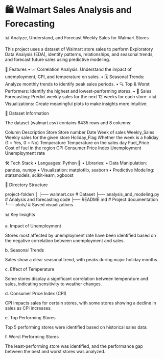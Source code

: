 # 🛍️ Walmart Sales Analysis and Forecasting

📊 Analyze, Understand, and Forecast Weekly Sales for Walmart Stores

This project uses a dataset of Walmart store sales to perform Exploratory Data Analysis (EDA), identify patterns, relationships, and seasonal trends, and forecast future sales using predictive modeling.

🚀 Features
	•	📈 Correlation Analysis: Understand the impact of unemployment, CPI, and temperature on sales.
	•	🗓️ Seasonal Trends: Analyze monthly trends to identify peak sales periods.
	•	🔍 Top & Worst Performers: Identify the highest and lowest-performing stores.
	•	🔮 Sales Forecasting: Predict weekly sales for the next 12 weeks for each store.
	•	📊 Visualizations: Create meaningful plots to make insights more intuitive.

📁 Dataset Information

The dataset (walmart.csv) contains 6435 rows and 8 columns:

Column	Description
Store	Store number
Date	Week of sales
Weekly_Sales	Weekly sales for the given store
Holiday_Flag	Whether the week is a holiday (1 = Yes, 0 = No)
Temperature	Temperature on the sales day
Fuel_Price	Cost of fuel in the region
CPI	Consumer Price Index
Unemployment	Unemployment rate

🛠️ Tech Stack
	•	Languages: Python 🐍
	•	Libraries:
	•	Data Manipulation: pandas, numpy
	•	Visualization: matplotlib, seaborn
	•	Predictive Modeling: statsmodels, scikit-learn, xgboost

📂 Directory Structure

project-folder/
│
├── walmart.csv                # Dataset
├── analysis_and_modeling.py   # Analysis and forecasting code
├── README.md                  # Project documentation
└── plots/                     # Saved visualizations

📊 Key Insights

a. Impact of Unemployment

Stores most affected by unemployment rate have been identified based on the negative correlation between unemployment and sales.

b. Seasonal Trends

Sales show a clear seasonal trend, with peaks during major holiday months.

c. Effect of Temperature

Some stores display a significant correlation between temperature and sales, indicating sensitivity to weather changes.

d. Consumer Price Index (CPI)

CPI impacts sales for certain stores, with some stores showing a decline in sales as CPI increases.

e. Top Performing Stores

Top 5 performing stores were identified based on historical sales data.

f. Worst Performing Stores

The least-performing store was identified, and the performance gap between the best and worst stores was analyzed.
